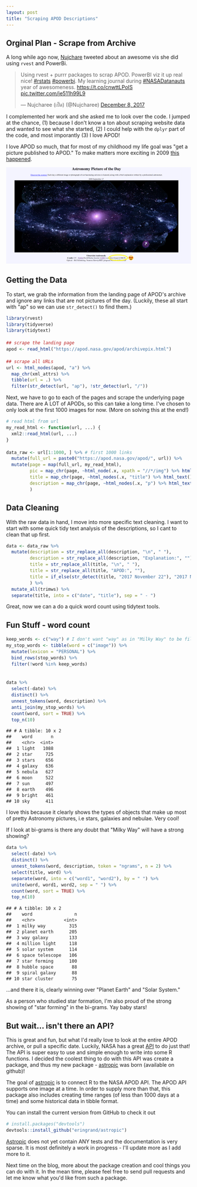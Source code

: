 ```yaml
---
layout: post
title: "Scraping APOD Descriptions"
---
```


## Orginal Plan - Scrape from Archive

A long while ago now, [Nujchare](https://twitter.com/Nujcharee) tweeted about an awesome vis she did using `rvest` and PowerBi. 

<blockquote class="twitter-tweet" data-lang="en"><p lang="en" dir="ltr">Using rvest + purrr packages to scrap APOD. PowerBI viz it up real nice! <a href="https://twitter.com/hashtag/rstats?src=hash&amp;ref_src=twsrc%5Etfw">#rstats</a> <a href="https://twitter.com/hashtag/powerbi?src=hash&amp;ref_src=twsrc%5Etfw">#powerbi</a>. My learning journal during <a href="https://twitter.com/hashtag/NASADatanauts?src=hash&amp;ref_src=twsrc%5Etfw">#NASADatanauts</a> year of awesomeness.  <a href="https://t.co/cnwttLPoIS">https://t.co/cnwttLPoIS</a> <a href="https://t.co/je511h99L9">pic.twitter.com/je511h99L9</a></p>&mdash; Nujcharee (เป็ด) (@Nujcharee) <a href="https://twitter.com/Nujcharee/status/939257591431036929?ref_src=twsrc%5Etfw">December 8, 2017</a></blockquote>
<script async src="https://platform.twitter.com/widgets.js" charset="utf-8"></script>

I complemented her work and she asked me to look over the code. I jumped at the chance, (1) because I don't know a ton about scraping website data and wanted to see what she started, (2) I could help with the `dplyr` part of the code, and most imporantly (3) I love APOD!

I love APOD so much, that for most of my childhood my life goal was "get a picture published to APOD." To make matters more exciting in 2009 [this happened](https://apod.nasa.gov/apod/ap090917.html).

![](../images/apod_me.png)

## Getting the Data

To start, we grab the information from the landing page of APOD's archive and ignore any links that are not pictures of the day. (Luckily, these all start with "ap" so we can use `str_detect()` to find them.)


```r
library(rvest)
library(tidyverse)
library(tidytext)

## scrape the landing page
apod <- read_html("https://apod.nasa.gov/apod/archivepix.html")

## scrape all URLs
url <- html_nodes(apod, "a") %>% 
  map_chr(xml_attrs) %>%
  tibble(url = .) %>%
  filter(str_detect(url, "ap"), !str_detect(url, "/"))
```


Next, we have to go to each of the pages and scrape the underlying page data. There are A LOT of APODs, so this can take a long time. I've chosen to only look at the first 1000 images for now. (More on solving this at the end!)

```r
# read html from url
my_read_html <- function(url, ...) {
  xml2::read_html(url, ...)
}

data_raw <- url[1:1000, ] %>% # first 1000 links
  mutate(full_url = paste0("https://apod.nasa.gov/apod/", url)) %>%
  mutate(page = map(full_url, my_read_html),
         pic = map_chr(page, ~html_node(.x, xpath = "//*/img") %>% html_attr("src")),
         title = map_chr(page, ~html_nodes(.x, "title") %>% html_text()),
         description = map_chr(page, ~html_nodes(.x, "p") %>% html_text() %>% .[str_detect(., "Ex")]) # descriptions start with "Explanation:"
         )
```


## Data Cleaning

With the raw data in hand, I move into more specific text cleaning. I want to start with some quick tidy text analysis of the descriptions, so I cant to clean that up first.


```r
data <- data_raw %>% 
  mutate(description = str_replace_all(description, "\n", " "),
         description = str_replace_all(description, "Explanation:", ""),
         title = str_replace_all(title, "\n", " "),
         title = str_replace_all(title, "APOD:", ""),
         title = if_else(str_detect(title, "2017 November 22"), "2017 November 22 - Oumuamua Interstellar Asteroid", title)
         ) %>%
  mutate_all(trimws) %>%
  separate(title, into = c("date", "title"), sep = " - ")
```


Great, now we can a do a quick word count using tidytext tools.

## Fun Stuff - word count

```r
keep_words <- c("way") # I don't want "way" as in "Milky Way" to be filtered
my_stop_words <- tibble(word = c("image")) %>%
  mutate(lexicon = "PERSONAL") %>%
  bind_rows(stop_words) %>%
  filter(!word %in% keep_words)
  

data %>%
  select(-date) %>%
  distinct() %>%
  unnest_tokens(word, description) %>%
  anti_join(my_stop_words) %>%
  count(word, sort = TRUE) %>%
  top_n(10)
```

```
## # A tibble: 10 x 2
##    word       n
##    <chr>  <int>
##  1 light   1088
##  2 star     725
##  3 stars    656
##  4 galaxy   636
##  5 nebula   627
##  6 moon     522
##  7 sun      497
##  8 earth    496
##  9 bright   461
## 10 sky      411
```


I love this because it clearly shows the types of objects that make up most of pretty Astronomy pictures, i.e stars, galaxies and nebulae. Very cool! 


If I look at bi-grams is there any doubt that "Milky Way" will have a strong showing?

```r
data %>%
  select(-date) %>%
  distinct() %>%
  unnest_tokens(word, description, token = "ngrams", n = 2) %>%
  select(title, word) %>%
  separate(word, into = c("word1", "word2"), by = " ") %>%
  unite(word, word1, word2, sep = " ") %>%
  count(word, sort = TRUE) %>%
  top_n(10)
```

```
## # A tibble: 10 x 2
##    word                n
##    <chr>           <int>
##  1 milky way         315
##  2 planet earth      205
##  3 way galaxy        133
##  4 million light     118
##  5 solar system      114
##  6 space telescope   106
##  7 star forming      100
##  8 hubble space       88
##  9 spiral galaxy      88
## 10 star cluster       75
```

...and there it is, clearly winning over "Planet Earth" and "Solar System." 

As a person who studied star formation, I'm also proud of the strong showing of "star forming" in the bi-grams. Yay baby stars!

## But wait... isn't there an API?

This is great and fun, but what I'd really love to look at the entire APOD archive, or pull a specific date. Luckily, NASA has a great [API](https://github.com/nasa/apod-api) to do just that! The API is super easy to use and simple enough to write into some R functions. I decided the coolest thing to do with this API was create a package, and thus my new package - [astropic](https://github.com/eringrand/astropic) was born (available on github)!

The goal of [astropic](https://github.com/eringrand/astropic) is to connect R to the NASA APOD API. The APOD API supports one image at a time. In order to supply more than that, this package also includes creating time ranges (of less than 1000 days at a time) and some historical data in tibble format.

You can install the current version from GitHub to check it out

```r
# install.packages("devtools")
devtools::install_github("eringrand/astropic")
```

[Astropic](https://github.com/eringrand/astropic) does not yet contain ANY tests and the documentation is very sparse. It is most definitely a work in progress - I'll update more as I add more to it. 

Next time on the blog, more about the package creation and cool things you can do with it. In the mean time, please feel free to send pull requests and let me know what you'd like from such a package.

